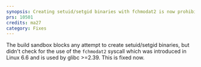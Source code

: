 ```yaml
---
synopsis: Creating setuid/setgid binaries with fchmodat2 is now prohibited by the build sandbox
prs: 10501
credits: ma27
category: Fixes
---
```


The build sandbox blocks any attempt to create setuid/setgid binaries, but didn't check
for the use of the `fchmodat2` syscall which was introduced in Linux 6.6 and is used by
glibc >=2.39. This is fixed now.

